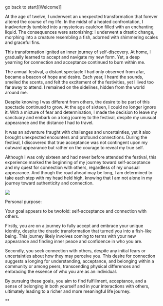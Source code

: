 go back to start[[Welcome]]


At the age of twelve, I underwent an unexpected transformation that forever altered the course of my life. In the midst of a heated confrontation, I inadvertently tumbled into a mysterious cauldron filled with an enchanting liquid. The consequences were astonishing: I underwent a drastic change, morphing into a creature resembling a fish, adorned with shimmering scales and graceful fins.

  

This transformation ignited an inner journey of self-discovery. At home, I gradually learned to accept and navigate my new form. Yet, a deep yearning for connection and acceptance continued to burn within me.

  

The annual festival, a distant spectacle I had only observed from afar, became a beacon of hope and desire. Each year, I heard the sounds, smelled the scents, and felt the excitement of the festivities, yet I lived too far away to attend. I remained on the sidelines, hidden from the world around me.

  

Despite knowing I was different from others, the desire to be part of this spectacle continued to grow. At the age of sixteen, I could no longer ignore it. With a mixture of fear and determination, I made the decision to leave my sanctuary and embark on a long journey to the festival, despite my unusual appearance and the distance I had to travel.

  

It was an adventure fraught with challenges and uncertainties, yet it also brought unexpected encounters and profound connections. During the festival, I discovered that true acceptance was not contingent upon my outward appearance but rather on the courage to reveal my true self.

  

Although I was only sixteen and had never before attended the festival, this experience marked the beginning of my journey toward self-acceptance and my quest for connection with others, regardless of my unusual appearance. And though the road ahead may be long, I am determined to take each step with my head held high, knowing that I am not alone in my journey toward authenticity and connection.

![](https://lh7-us.googleusercontent.com/eqYPU2tqnC4B6zSlNb8znqz0XQuz6xX80XnT-Hk3FHGTUTq2xX56t-Wau5nD-9pOgLNGQtqCoIdbjn7SKx4MpE0BePuiRHX_vgICLV17EcnSZp7I5Xv3qWWnzdu7y4hnPdF_2WpU_akC8PtOF1HuGns)

Personal purpose:

Your goal appears to be twofold: self-acceptance and connection with others. 

  

Firstly, you are on a journey to fully accept and embrace your unique identity, despite the drastic transformation that turned you into a fish-like being. This journey likely involves coming to terms with your new appearance and finding inner peace and confidence in who you are.

  

Secondly, you seek connection with others, despite any initial fears or uncertainties about how they may perceive you. This desire for connection suggests a longing for understanding, acceptance, and belonging within a community or among peers, transcending physical differences and embracing the essence of who you are as an individual.

  

By pursuing these goals, you aim to find fulfillment, acceptance, and a sense of belonging in both yourself and in your interactions with others, ultimately leading to a richer and more meaningful life journey.

**